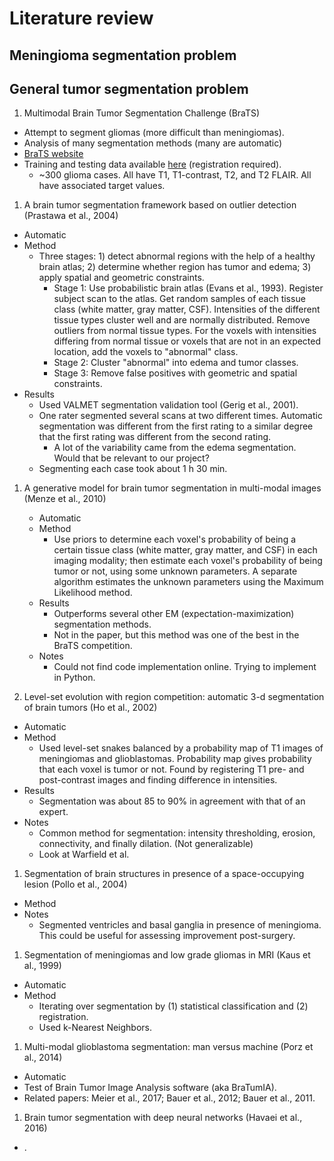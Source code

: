 # Literature review


## Meningioma segmentation problem





## General tumor segmentation problem

1. Multimodal Brain Tumor Segmentation Challenge (BraTS)
  - Attempt to segment gliomas (more difficult than meningiomas).
  - Analysis of many segmentation methods (many are automatic)
  - [BraTS website](http://braintumorsegmentation.org/)
  - Training and testing data available [here](https://www.smir.ch/BRATS/Start2015) (registration required).
    - ~300 glioma cases. All have T1, T1-contrast, T2, and T2 FLAIR. All have associated target values.


1. A brain tumor segmentation framework based on outlier detection (Prastawa et al., 2004)
  - Automatic
  - Method
    - Three stages: 1) detect abnormal regions with the help of a healthy brain atlas; 2) determine whether region has tumor and edema; 3) apply spatial and geometric constraints.
      - Stage 1: Use probabilistic brain atlas (Evans et al., 1993). Register subject scan to the atlas. Get random samples of each tissue class (white matter, gray matter, CSF). Intensities of the different tissue types cluster well and are normally distributed. Remove outliers from normal tissue types. For the voxels with intensities differing from normal tissue or voxels that are not in an expected location, add the voxels to "abnormal" class.
      - Stage 2: Cluster "abnormal" into edema and tumor classes.
      - Stage 3: Remove false positives with geometric and spatial constraints.
  - Results
    - Used VALMET segmentation validation tool (Gerig et al., 2001).
    - One rater segmented several scans at two different times. Automatic segmentation was different from the first rating to a similar degree that the first rating was different from the second rating.
      - A lot of the variability came from the edema segmentation. Would that be relevant to our project?
    - Segmenting each case took about 1 h 30 min.


1. A generative model for brain tumor segmentation in multi-modal images (Menze et al., 2010)
    - Automatic
    - Method
      - Use priors to determine each voxel's probability of being a certain tissue class (white matter, gray matter, and CSF) in each imaging modality; then estimate each voxel's probability of being tumor or not, using some unknown parameters. A separate algorithm estimates the unknown parameters using the Maximum Likelihood method.
    - Results
      - Outperforms several other EM (expectation-maximization) segmentation methods.
      - Not in the paper, but this method was one of the best in the BraTS competition.
    - Notes
      - Could not find code implementation online. Trying to implement in Python.


1. Level-set evolution with region competition: automatic 3-d segmentation of brain tumors (Ho et al., 2002)
  - Automatic
  - Method
    - Used level-set snakes balanced by a probability map of T1 images of meningiomas and glioblastomas. Probability map gives probability that each voxel is tumor or not. Found by registering T1 pre- and post-contrast images and finding difference in intensities.
  - Results
    - Segmentation was about 85 to 90% in agreement with that of an expert.
  - Notes
    - Common method for segmentation: intensity thresholding, erosion, connectivity, and finally dilation. (Not generalizable)
    - Look at Warfield et al.


1. Segmentation of brain structures in presence of a space-occupying lesion (Pollo et al., 2004)
  - Method
  - Notes
     - Segmented ventricles and basal ganglia in presence of meningioma. This could be useful for assessing improvement post-surgery.


1. Segmentation of meningiomas and low grade gliomas in MRI (Kaus et al., 1999)
  - Automatic
  - Method
    - Iterating over segmentation by (1) statistical classification and (2) registration.
    - Used k-Nearest Neighbors.


1. Multi-modal glioblastoma segmentation: man versus machine (Porz et al., 2014)
  - Automatic
  - Test of Brain Tumor Image Analysis software (aka BraTumIA).
  - Related papers: Meier et al., 2017; Bauer et al., 2012; Bauer et al., 2011.


1. Brain tumor segmentation with deep neural networks (Havaei et al., 2016)
  - .

